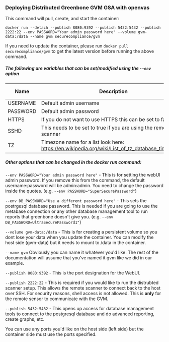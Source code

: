 ### Deploying Distributed Greenbone GVM GSA with openvas

This command will pull, create, and start the container:
```console
docker run --detach --publish 8080:9392 --publish 5432:5432 --publish 2222:22 --env PASSWORD="Your admin password here" --volume gvm-data:/data --name gvm securecompliance/gvm
```
If you need to update the container, please run `docker pull securecompliance/gvm` to get the latest version before running the above command.
##### The following are variables that can be set/modified using the `--env` option

| Name     | Description                                                  | Default Value |
| -------- | ------------------------------------------------------------ | ------------- |
| USERNAME | Default admin username                                       | admin         |
| PASSWORD | Default admin password                                       | admin         |
| HTTPS    | If you do not want to use HTTPS this can be set to false                     | true          |
| SSHD     | This needs to be set to true if you are using the remote scanner    | false         |
| TZ       | Timezone name for a list look here: https://en.wikipedia.org/wiki/List_of_tz_database_time_zones | UTC           |

##### Other options that can be changed in the docker run command:

`--env PASSWORD="Your admin password here"` - This is for setting the webUI admin password. If you remove this from the command, the default username:password will be admin:admin. You need to change the password inside the quotes.
(e.g. `--env PASSWORD="SuperSecurePassword"`)

`--env DB_PASSWORD="Use a different password here"` - This sets the postrgesql database password. This is needed if you are going to use the metabase connection or any other database management tool to run reports that greenbone doesn\'t give you. 
(e.g. `--env DB_PASSWORD=UltraSecurePassword1"`)

`--volume gvm-data:/data` - This is for creating a persistent volume so you dont lose your data when you update the container. You can modify the host side (gvm-data) but it needs to mount to /data in the container.

`--name gvm` Obviously you can name it whatever you\'d like. The rest of the documentation will assume that you\'ve named it gvm like we did in our example.

`--publish 8080:9392` - This is the port designation for the WebUI.

`--publish 2222:22` - This is required if you would like to run the distrubted scanner setup. This allows the remote scanner to connect back to the host over SSH. For security reasons, shell access is not allowed. This is **only** for the remote sensor to communicate with the GVM.

`--publish 5432:5432` - This opens up access for database management tools to connect to the postgresql database and do advanced reporting, create graphs, etc. 

You can use any ports you\'d like on the host side (left side) but the container side must use the ports specified.
